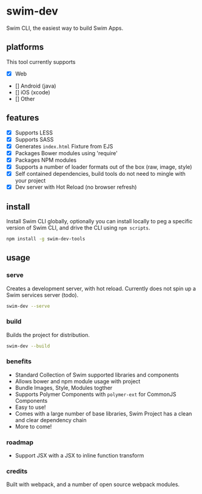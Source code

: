 # swim-dev

Swim CLI, the easiest way to build Swim Apps.

## platforms

This tool currently supports 

- [x] Web
- [] Android (java)
- [] iOS (xcode)
- [] Other

## features

-[x] Supports LESS
-[x] Supports SASS
-[x] Generates `index.html` Fixture from EJS
-[x] Packages Bower modules using 'require'
-[x] Packages NPM modules
-[x] Supports a number of loader formats out of the box (raw, image, style)
-[x] Self contained dependencies, build tools do not need to mingle with your project
-[x] Dev server with Hot Reload (no browser refresh)

## install

Install Swim CLI globally, optionally you can install locally to peg a specific version of Swim CLI, and drive the CLI using `npm scripts`.

```bash
npm install -g swim-dev-tools
```

## usage

### serve

Creates a development server, with hot reload. Currently does not spin up a Swim services server (todo).

```bash
swim-dev --serve
```

### build

Builds the project for distribution.

```bash
swim-dev --build
```


### benefits

* Standard Collection of Swim supported libraries and components
* Allows bower and npm module usage with project
* Bundle Images, Style, Modules togther
* Supports Polymer Components with `polymer-ext` for CommonJS Components
* Easy to use!
* Comes with a large number of base libraries, Swim Project has a clean and clear dependency chain
* More to come!

### roadmap

* Support JSX with a JSX to inline function transform

### credits

Built with webpack, and a number of open source webpack modules.